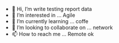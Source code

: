 - 👋 Hi, I’m write testing report data 
- 👀 I’m interested in ... Agile 
- 🌱 I’m currently learning ... coffe
- 💞️ I’m looking to collaborate on ... network 
- 📫 How to reach me ... Remote ok
